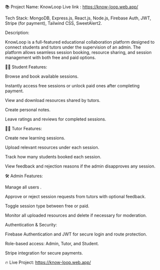 📚 Project Name: KnowLoop
Live link : https://know-loop.web.app/

Tech Stack: MongoDB, Express.js, React.js, Node.js, Firebase Auth, JWT, Stripe (for payment), Tailwind CSS, SweetAlert2.

Description:

KnowLoop is a full-featured educational collaboration platform designed to connect students and tutors under the supervision of an admin. The platform allows seamless session booking, resource sharing, and session management with both free and paid options.

👨‍🎓 Student Features:

Browse and book available sessions.

Instantly access free sessions or unlock paid ones after completing payment.

View and download resources shared by tutors.

Create personal notes.

Leave ratings and reviews for completed sessions.


👨‍🏫 Tutor Features:

Create new learning sessions.

Upload relevant resources under each session.

Track how many students booked each session.

View feedback and rejection reasons if the admin disapproves any session.


🛠️ Admin Features:

Manage all users .

Approve or reject session requests from tutors with optional feedback.

Toggle session type between free or paid.

Monitor all uploaded resources and delete if necessary for moderation.


Authentication & Security:

Firebase Authentication and JWT for secure login and route protection.

Role-based access: Admin, Tutor, and Student.

Stripe integration for secure payments.

🔥 Live Project: https://know-loop.web.app/
